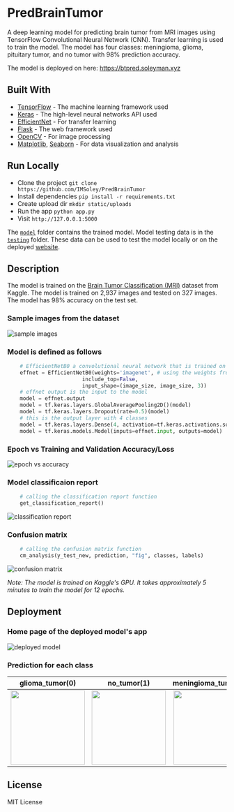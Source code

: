 # PredBrainTumor

A deep learning model for predicting brain tumor from MRI images using TensorFlow Convolutional Neural Network (CNN). Transfer learning is used to train the model. The model has four classes: meningioma, glioma, pituitary tumor, and no tumor with 98% prediction accuracy.

The model is deployed on here: <https://btpred.soleyman.xyz>

## Built With

- [TensorFlow](https://www.tensorflow.org/) - The machine learning framework used
- [Keras](https://keras.io/) - The high-level neural networks API used
- [EfficientNet](https://keras.io/api/applications/efficientnet/) - For transfer learning
- [Flask](https://flask.palletsprojects.com/) - The web framework used
- [OpenCV](https://opencv.org/) - For image processing
- [Matplotlib](https://matplotlib.org/), [Seaborn](https://seaborn.pydata.org/) - For data visualization and analysis

## Run Locally

- Clone the project ```git clone https://github.com/IMSoley/PredBrainTumor```
- Install dependencies ```pip install -r requirements.txt```
- Create upload dir ```mkdir static/uploads```
- Run the app ```python app.py```
- Visit ```http://127.0.0.1:5000```

The [```model```](/model/) folder contains the trained model. Model testing data is in the [```testing```](/static/testing/) folder. These data can be used to test the model locally or on the deployed [website](https://btpred.soleyman.xyz/).

## Description

The model is trained on the [Brain Tumor Classification (MRI)](https://www.kaggle.com/datasets/sartajbhuvaji/brain-tumor-classification-mri) dataset from Kaggle. The model is trained on 2,937 images and tested on 327 images. The model has 98% accuracy on the test set.

### Sample images from the dataset

![sample images](https://user-images.githubusercontent.com/13655344/188681990-ebb411b9-356a-4b3f-bd3e-e283092ba15c.jpg)

### Model is defined as follows

```python
    # EfficientNetB0 a convolutional neural network that is trained on more than a million images from the ImageNet database
    effnet = EfficientNetB0(weights='imagenet', # using the weights from the ImageNet database
                        include_top=False,
                        input_shape=(image_size, image_size, 3))
    # effnet output is the input to the model
    model = effnet.output
    model = tf.keras.layers.GlobalAveragePooling2D()(model)
    model = tf.keras.layers.Dropout(rate=0.5)(model)
    # this is the output layer with 4 classes
    model = tf.keras.layers.Dense(4, activation=tf.keras.activations.softmax)(model)
    model = tf.keras.models.Model(inputs=effnet.input, outputs=model)
```

### Epoch vs Training and Validation Accuracy/Loss

![epoch vs accuracy](https://user-images.githubusercontent.com/13655344/188682950-7d19a10d-c375-487c-a5b1-254df3d4eb9f.jpg)

### Model classificaion report

```python
    # calling the classification report function
    get_classification_report()
```

![classification report](https://user-images.githubusercontent.com/13655344/188683673-26a72394-7198-4ed9-bfbf-a961eb26732f.jpg)

### Confusion matrix

```python
    # calling the confusion matrix function
    cm_analysis(y_test_new, prediction, "fig", classes, labels)
```

![confusion matrix](https://user-images.githubusercontent.com/13655344/188683945-f82ecc56-2245-40f3-97ac-ee9bbbe5ad3b.png)

_Note: The model is trained on Kaggle's GPU. It takes approximately 5 minutes to train the model for 12 epochs._

## Deployment

### Home page of the deployed model's app

![deployed model](https://user-images.githubusercontent.com/13655344/188695866-c0ad4606-a3e5-45f6-b588-1829e808e13f.png)

### Prediction for each class

| glioma_tumor(0)        | no_tumor(1)           | meningioma_tumor(2)  | pituitary_tumor(3) |
| :-----------: |:-------------:| :----:| :--:|
| <img src="https://user-images.githubusercontent.com/13655344/188699812-e37f496e-c522-456c-98ff-56f73e84cf56.png" width="170">      | <img src="https://user-images.githubusercontent.com/13655344/188699930-bd84bea7-68b3-483a-82fc-c78d60ec27b4.png" width="170"> | <img src="https://user-images.githubusercontent.com/13655344/188700003-a96e1438-3fa2-4244-9f91-7167de3d9b12.png" width="170"> | <img src="https://user-images.githubusercontent.com/13655344/188700094-05207f01-39ac-44c2-86b3-e35cecc24158.png" width="170"> |

## License

MIT License
